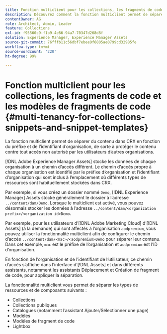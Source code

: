 ```yaml
---
title: Fonction multiclient pour les collections, les fragments de code et les modèles de fragments de code
description: Découvrez comment la fonction multiclient permet de séparer du contenu dans le référentiel CRX en fonction de l’organisation du client afin d’empêcher tout accès non autorisé.
contentOwner: AG
role: Architect, Admin, Leader
feature: Collections
exl-id: f95560c9-f1b9-4e86-94a7-70347d268d8f
solution: Experience Manager, Experience Manager Assets
source-git-commit: 76fffb11c56dbf7ebee9f6805ae0799cd32985fe
workflow-type: tm+mt
source-wordcount: '220'
ht-degree: 99%

---
```


# Fonction multiclient pour les collections, les fragments de code et les modèles de fragments de code {#multi-tenancy-for-collections-snippets-and-snippet-templates}

La fonction multiclient permet de séparer du contenu dans CRX en fonction du préfixe et de l’identifiant d’organisation, de sorte à protéger le contenu contre tout accès non autorisé par les utilisateurs d’autres organisations.

[!DNL Adobe Experience Manager Assets] stocke les données de chaque organisation à un chemin d’accès différent. Le chemin d’accès propre à chaque organisation est identifié par le préfixe d’organisation et l’identifiant d’organisation qui sont inclus à l’emplacement où différents types de ressources sont habituellement stockées dans CRX.

Par exemple, si vous créez un dossier nommé `Demo`, [!DNL Experience Manager] Assets stocke généralement le dossier à l’adresse `../content/dam/Demo`. Lorsque le multiclient est activé, vous pouvez désormais stocker les données à l’adresse `../content/dam/<organization prefix>/<organization id>Demo`.

Par exemple, pour les utilisateurs d’[!DNL Adobe Marketing Cloud] d’[!DNL Assets] (à la demande) qui sont affectés à l’organisation `aodpremium`, vous pouvez utiliser la fonctionnalité multiclient afin de configurer le chemin d’accès `../content/dam/<mac>/<aodpremium>Demo` pour séparer leur contenu. Dans cet exemple, `mac` est le préfixe de l’organisation et `aodpremium` est l’ID d’organisation.

En fonction de l’organisation et de l’identifiant de l’utilisateur, ce chemin d’accès s’affiche dans l’interface d’[!DNL Assets] et dans différents assistants, notamment les assistants Déplacement et Création de fragment de code, pour appliquer la séparation.

La fonctionnalité multiclient vous permet de séparer les types de ressources et de composants suivants :

* Collections
* Collections publiques
* Catalogues (notamment l’assistant Ajouter/Sélectionner une page)
* Modèles
* Modèles de fragment de code
* Lightbox
